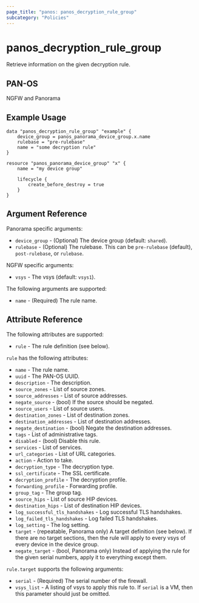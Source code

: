```yaml
---
page_title: "panos: panos_decryption_rule_group"
subcategory: "Policies"
---
```


# panos_decryption_rule_group

Retrieve information on the given decryption rule.


## PAN-OS

NGFW and Panorama


## Example Usage

```hcl
data "panos_decryption_rule_group" "example" {
    device_group = panos_panorama_device_group.x.name
    rulebase = "pre-rulebase"
    name = "some decryption rule"
}

resource "panos_panorama_device_group" "x" {
    name = "my device group"

    lifecycle {
        create_before_destroy = true
    }
}
```


## Argument Reference

Panorama specific arguments:

* `device_group` - (Optional) The device group (default: `shared`).
* `rulebase` - (Optional) The rulebase.  This can be `pre-rulebase` (default),
  `post-rulebase`, or `rulebase`.

NGFW specific arguments:

* `vsys` - The vsys (default: `vsys1`).


The following arguments are supported:

* `name` - (Required) The rule name.


## Attribute Reference

The following attributes are supported:

* `rule` - The rule definition (see below).

`rule` has the following attributes:

* `name` - The rule name.
* `uuid` - The PAN-OS UUID.
* `description` - The description.
* `source_zones` - List of source zones.
* `source_addresses` - List of source addresses.
* `negate_source` - (bool) If the source should be negated.
* `source_users` - List of source users.
* `destination_zones` - List of destination zones.
* `destination_addresses` - List of destination addresses.
* `negate_destination` - (bool) Negate the destination addresses.
* `tags` - List of administrative tags.
* `disabled` - (bool) Disable this rule.
* `services` - List of services.
* `url_categories` - List of URL categories.
* `action` - Action to take.
* `decryption_type` - The decryption type.
* `ssl_certificate` - The SSL certificate.
* `decryption_profile` - The decryption profile.
* `forwarding_profile` - Forwarding profile.
* `group_tag` - The group tag.
* `source_hips` - List of source HIP devices.
* `destination_hips` - List of destination HIP devices.
* `log_successful_tls_handshakes` - Log successful TLS handshakes.
* `log_failed_tls_handshakes` - Log failed TLS handshakes.
* `log_setting` - The log setting.
* `target` - (repeatable, Panorama only) A target definition (see below).  If there
  are no target sections, then the rule will apply to every vsys of every device
  in the device group.
* `negate_target` - (bool, Panorama only) Instead of applying the rule for the
  given serial numbers, apply it to everything except them.

`rule.target` supports the following arguments:

* `serial` - (Required) The serial number of the firewall.
* `vsys_list` - A listing of vsys to apply this rule to.  If `serial` is
  a VM, then this parameter should just be omitted.

